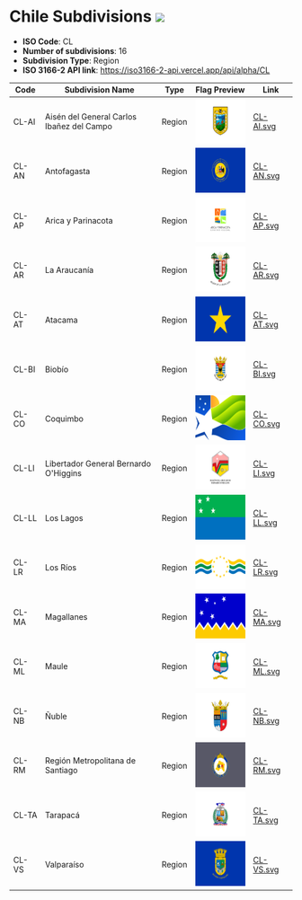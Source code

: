 # Chile Subdivisions ![](https://flagcdn.com/h40/cl.png)

- **ISO Code**: CL
- **Number of subdivisions**: 16
- **Subdivision Type**: Region
- **ISO 3166-2 API link**: https://iso3166-2-api.vercel.app/api/alpha/CL

| Code  | Subdivision Name         | Type | Flag Preview | Link |
|-------|--------------------------|--------------| -------------- |----------|
| CL-AI | Aisén del General Carlos Ibañez del Campo | Region | <img src='https://raw.githubusercontent.com/amckenna41/iso3166-flags/main/iso3166-2-flags/CL/CL-AI.svg' height='80'> | [CL-AI.svg](https://github.com/amckenna41/iso3166-flags/blob/main/iso3166-2-flags/CL/CL-AI.svg) |
| CL-AN | Antofagasta | Region | <img src='https://raw.githubusercontent.com/amckenna41/iso3166-flags/main/iso3166-2-flags/CL/CL-AN.svg' height='80'> | [CL-AN.svg](https://github.com/amckenna41/iso3166-flags/blob/main/iso3166-2-flags/CL/CL-AN.svg) |
| CL-AP | Arica y Parinacota | Region | <img src='https://raw.githubusercontent.com/amckenna41/iso3166-flags/main/iso3166-2-flags/CL/CL-AP.svg' height='80'> | [CL-AP.svg](https://github.com/amckenna41/iso3166-flags/blob/main/iso3166-2-flags/CL/CL-AP.svg) |
| CL-AR | La Araucanía | Region | <img src='https://raw.githubusercontent.com/amckenna41/iso3166-flags/main/iso3166-2-flags/CL/CL-AR.svg' height='80'> | [CL-AR.svg](https://github.com/amckenna41/iso3166-flags/blob/main/iso3166-2-flags/CL/CL-AR.svg) |
| CL-AT | Atacama | Region | <img src='https://raw.githubusercontent.com/amckenna41/iso3166-flags/main/iso3166-2-flags/CL/CL-AT.svg' height='80'> | [CL-AT.svg](https://github.com/amckenna41/iso3166-flags/blob/main/iso3166-2-flags/CL/CL-AT.svg) |
| CL-BI | Biobío | Region | <img src='https://raw.githubusercontent.com/amckenna41/iso3166-flags/main/iso3166-2-flags/CL/CL-BI.svg' height='80'> | [CL-BI.svg](https://github.com/amckenna41/iso3166-flags/blob/main/iso3166-2-flags/CL/CL-BI.svg) |
| CL-CO | Coquimbo | Region | <img src='https://raw.githubusercontent.com/amckenna41/iso3166-flags/main/iso3166-2-flags/CL/CL-CO.svg' height='80'> | [CL-CO.svg](https://github.com/amckenna41/iso3166-flags/blob/main/iso3166-2-flags/CL/CL-CO.svg) |
| CL-LI | Libertador General Bernardo O'Higgins | Region | <img src='https://raw.githubusercontent.com/amckenna41/iso3166-flags/main/iso3166-2-flags/CL/CL-LI.svg' height='80'> | [CL-LI.svg](https://github.com/amckenna41/iso3166-flags/blob/main/iso3166-2-flags/CL/CL-LI.svg) |
| CL-LL | Los Lagos | Region | <img src='https://raw.githubusercontent.com/amckenna41/iso3166-flags/main/iso3166-2-flags/CL/CL-LL.svg' height='80'> | [CL-LL.svg](https://github.com/amckenna41/iso3166-flags/blob/main/iso3166-2-flags/CL/CL-LL.svg) |
| CL-LR | Los Ríos | Region | <img src='https://raw.githubusercontent.com/amckenna41/iso3166-flags/main/iso3166-2-flags/CL/CL-LR.svg' height='80'> | [CL-LR.svg](https://github.com/amckenna41/iso3166-flags/blob/main/iso3166-2-flags/CL/CL-LR.svg) |
| CL-MA | Magallanes | Region | <img src='https://raw.githubusercontent.com/amckenna41/iso3166-flags/main/iso3166-2-flags/CL/CL-MA.svg' height='80'> | [CL-MA.svg](https://github.com/amckenna41/iso3166-flags/blob/main/iso3166-2-flags/CL/CL-MA.svg) |
| CL-ML | Maule | Region | <img src='https://raw.githubusercontent.com/amckenna41/iso3166-flags/main/iso3166-2-flags/CL/CL-ML.svg' height='80'> | [CL-ML.svg](https://github.com/amckenna41/iso3166-flags/blob/main/iso3166-2-flags/CL/CL-ML.svg) |
| CL-NB | Ñuble | Region | <img src='https://raw.githubusercontent.com/amckenna41/iso3166-flags/main/iso3166-2-flags/CL/CL-NB.svg' height='80'> | [CL-NB.svg](https://github.com/amckenna41/iso3166-flags/blob/main/iso3166-2-flags/CL/CL-NB.svg) |
| CL-RM | Región Metropolitana de Santiago | Region | <img src='https://raw.githubusercontent.com/amckenna41/iso3166-flags/main/iso3166-2-flags/CL/CL-RM.svg' height='80'> | [CL-RM.svg](https://github.com/amckenna41/iso3166-flags/blob/main/iso3166-2-flags/CL/CL-RM.svg) |
| CL-TA | Tarapacá | Region | <img src='https://raw.githubusercontent.com/amckenna41/iso3166-flags/main/iso3166-2-flags/CL/CL-TA.svg' height='80'> | [CL-TA.svg](https://github.com/amckenna41/iso3166-flags/blob/main/iso3166-2-flags/CL/CL-TA.svg) |
| CL-VS | Valparaíso | Region | <img src='https://raw.githubusercontent.com/amckenna41/iso3166-flags/main/iso3166-2-flags/CL/CL-VS.svg' height='80'> | [CL-VS.svg](https://github.com/amckenna41/iso3166-flags/blob/main/iso3166-2-flags/CL/CL-VS.svg) |

